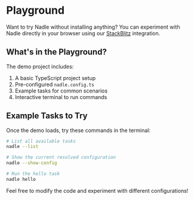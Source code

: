 # Playground

Want to try Nadle without installing anything? You can experiment with Nadle directly
in your browser using our [StackBlitz](https://stackblitz.com/github/nam-hle/nadle/tree/main/packages/examples/basic?file=package.json) integration.

## What's in the Playground?

The demo project includes:

1. A basic TypeScript project setup
2. Pre-configured `nadle.config.ts`
3. Example tasks for common scenarios
4. Interactive terminal to run commands

## Example Tasks to Try

Once the demo loads, try these commands in the terminal:

```bash
# List all available tasks
nadle --list

# Show the current resolved configuration
nadle --show-config

# Run the hello task
nadle hello
```

Feel free to modify the code and experiment with different configurations!
